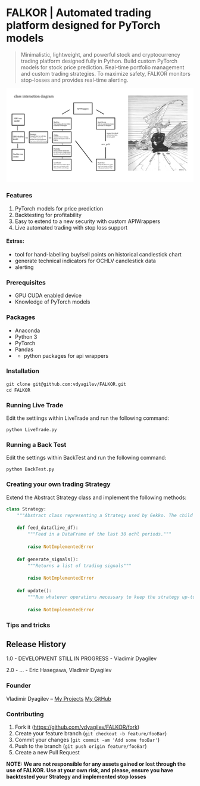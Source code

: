 # FALKOR | Automated trading platform designed for PyTorch models
> Minimalistic, lightweight, and powerful stock and cryptocurrency trading platform designed fully in Python. Build custom PyTorch models for stock price prediction. Real-time portfolio management and custom trading strategies. To maximize safety, FALKOR monitors stop-losses and provides real-time alerting. 

![](arch.jpg)

### Features
1. PyTorch models for price prediction
2. Backtesting for profitability
3. Easy to extend to a new security with custom APIWrappers
4. Live automated trading with stop loss support

#### Extras: 
  * tool for hand-labelling buy/sell points on historical candlestick chart
  * generate technical indicators for OCHLV candlestick data
  * alerting

### Prerequisites
* GPU CUDA enabled device
* Knowledge of PyTorch models

### Packages
* Anaconda
* Python 3
* PyTorch
* Pandas
* + python packages for api wrappers

### Installation 
```
git clone git@github.com:vdyagilev/FALKOR.git
cd FALKOR
```

### Running Live Trade

Edit the settiings within LiveTrade and run the following command:

```
python LiveTrade.py
```

### Running a Back Test

Edit the settings within BackTest and run the following command:

```
python BackTest.py
```

### Creating your own trading Strategy

Extend the Abstract Strategy class and implement the following methods:

``` python
class Strategy:
    """Abstract class representing a Strategy used by Gekko. The child class must create all NotImplemented methods"""

    def feed_data(live_df):
        """Feed in a DataFrame of the last 30 ochl periods."""

        raise NotImplementedError

    def generate_signals():
        """Returns a list of trading signals"""

        raise NotImplementedError

    def update():
        """Run whatever operations necessary to keep the strategy up-to-date with current data"""

        raise NotImplementedError
```

### Tips and tricks


## Release History

1.0 - DEVELOPMENT STILL IN PROGRESS - Vladimir Dyagilev

2.0 - ... - Eric Hasegawa, Vladimir Dyagilev

### Founder

Vladimir Dyagilev – [My Projects](https://vladimirdyagilev.com) 
[My GitHub](https://github.com/vdyagilev/)

### Contributing

1. Fork it (<https://github.com/vdyagilev/FALKOR/fork>)
2. Create your feature branch (`git checkout -b feature/fooBar`)
3. Commit your changes (`git commit -am 'Add some fooBar'`)
4. Push to the branch (`git push origin feature/fooBar`)
5. Create a new Pull Request

**NOTE: We are not responsible for any assets gained or lost through the use of FALKOR. Use at your own risk, and please, ensure you have backtested your Strategy and implemented stop losses**
